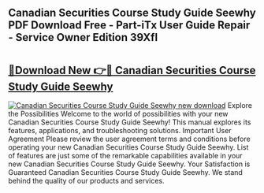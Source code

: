 ## Canadian Securities Course Study Guide Seewhy PDF Download Free - Part-iTx User Guide Repair - Service Owner Edition 39XfI

# <h2><a href="http://bc66346.oget.top/?id=Canadian+Securities+Course+Study+Guide+Seewhy">🔗Download New 👉🔴 Canadian Securities Course Study Guide Seewhy</a></h2>

[![Canadian Securities Course Study Guide Seewhy new download](https://i.imgur.com/5g1atiW.png)](http://bc66346.oget.top/?id=Canadian+Securities+Course+Study+Guide+Seewhy)
Explore the Possibilities Welcome to the world of possibilities with your new Canadian Securities Course Study Guide Seewhy! This manual explores its features, applications, and troubleshooting solutions. Important User Agreement Please review the user agreement terms and conditions before operating your new Canadian Securities Course Study Guide Seewhy. List of features are just some of the remarkable capabilities available in your new Canadian Securities Course Study Guide Seewhy. Your Satisfaction is Guaranteed Canadian Securities Course Study Guide Seewhy. We stand behind the quality of our products and services.
